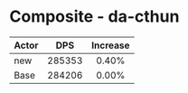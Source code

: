 # Composite - da-cthun
| Actor | DPS | Increase |
|---|:---:|:---:|
|new|285353|0.40%|
|Base|284206|0.00%|
